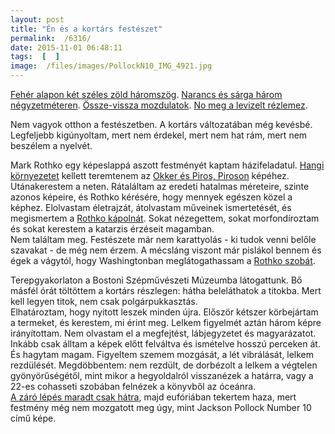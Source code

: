 ```yaml
---
layout: post
title: "Én és a kortárs festészet"
permalink:  /6316/ 
date: 2015-11-01 06:48:11
tags:  [  ] 
image:  /files/images/PollockN10_IMG_4921.jpg 
---
```

<a href="https://www.mfa.org/give/gifts-art/heritage-fund/slideshow#3">Fehér alapon két széles zöld háromszög</a>. <a href="http://www.markrothko.org/orange-and-yellow/">Narancs és sárga három négyzetméteren</a>. <a  href="http://www.mfa.org/collections/object/number-10-1949-34114">Össze-vissza mozdulatok</a>. <a href="http://www.mfa.org/collections/object/oxidation-painting-35593">No meg a levizelt rézlemez</a>. 

<!--break-->

Nem vagyok otthon a festészetben. A kortárs változatában még kevésbé. Legfeljebb kigúnyoltam, mert nem érdekel, mert nem hat rám, mert nem beszélem a nyelvét.

Mark Rothko egy képeslappá aszott festményét kaptam házifeladatul. <a href="http://www.nationalgallery.org.uk/soundscapes/ ">Hangi környezetet</a> kellett teremtenem az <a href="http://www.markrothko.org/ochre-and-red-on-red-1954/">Okker és Piros, Piroson</a> képéhez. Utánakerestem a neten. Rátaláltam az eredeti hatalmas méreteire, szinte azonos képeire, és Rothko kérésére, hogy mennyek egészen közel a képhez. Elolvastam életrajzát, átolvastam műveinek ismertetését, és megismertem a <a href="http://www.rothkochapel.org/">Rothko kápolnát</a>. Sokat nézegettem, sokat morfondíroztam és sokat kerestem a katarzis érzéseit magamban.   
Nem találtam meg. Festészete már nem karattyolás - ki tudok venni belőle szavakat - de még nem érzem. A mécsláng viszont már pislákol bennem és égek a vágytól, hogy Washingtonban meglátogathassam a <a href="http://www.phillipscollection.org/collection/rothko-room">Rothko szobát</a>.

Terepgyakorlaton a Bostoni Szépművészeti Múzeumba látogattunk. Bő másfél órát töltöttem a kortárs részlegen: hátha beleláthatok a titokba. Mert kell legyen titok, nem csak polgárpukkasztás.  
Elhatároztam, hogy nyitott leszek minden újra. Először kétszer körbejártam a termeket, és kerestem, mi érint meg. Lelkem figyelmét aztán három képre irányítottam. Nem olvastam el a megfejtést, lábjegyzetet és magyarázatot. Inkább csak álltam a képek előtt felváltva és ismételve hosszú perceken át. És hagytam magam. Figyeltem szemem mozgását, a lét vibrálását, lelkem rezdülését. Megdöbbentem: nem rezdült, de dorbézolt a lelkem a végtelen gyönyörűségétől, mint mikor a hegyoldalról visszanézek a határra, vagy a 22-es cohasseti szobában felnézek a könyvből az óceánra.   
<a href="http://hivatas.jezsuita.hu/sites/default/files/cikk_files/imakartya_ritmikus_ima.pdf">A záró lépés maradt csak hátra</a>, majd eufóriában tekertem haza, mert festmény még nem mozgatott meg úgy, mint Jackson Pollock Number 10 című képe.   
